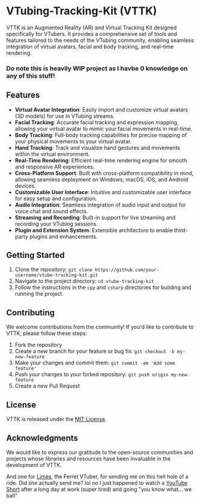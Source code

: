 # VTubing-Tracking-Kit (VTTK)

VTTK is an Augmented Reality (AR) and Virtual Tracking Kit designed specifically for VTubers. It provides a comprehensive set of tools and features tailored to the needs of the VTubing community, enabling seamless integration of virtual avatars, facial and body tracking, and real-time rendering.

### Do note this is heavily WIP project as I havbe 0 knowledge on any of this stuff!

## Features

- **Virtual Avatar Integration**: Easily import and customize virtual avatars (3D models) for use in VTubing streams.
- **Facial Tracking**: Accurate facial tracking and expression mapping, allowing your virtual avatar to mimic your facial movements in real-time.
- **Body Tracking**: Full-body tracking capabilities for precise mapping of your physical movements to your virtual avatar.
- **Hand Tracking**: Track and visualize hand gestures and movements within the virtual environment.
- **Real-Time Rendering**: Efficient real-time rendering engine for smooth and responsive AR experiences.
- **Cross-Platform Support**: Built with cross-platform compatibility in mind, allowing seamless deployment on Windows, macOS, iOS, and Android devices.
- **Customizable User Interface**: Intuitive and customizable user interface for easy setup and configuration.
- **Audio Integration**: Seamless integration of audio input and output for voice chat and sound effects.
- **Streaming and Recording**: Built-in support for live streaming and recording your VTubing sessions.
- **Plugin and Extension System**: Extensible architecture to enable third-party plugins and enhancements.

## Getting Started

1. Clone the repository: `git clone https://github.com/your-username/vtube-tracking-kit.git`
2. Navigate to the project directory: `cd vtube-tracking-kit`
3. Follow the instructions in the `cpp` and `csharp` directories for building and running the project.

## Contributing

We welcome contributions from the community! If you'd like to contribute to VTTK, please follow these steps:

1. Fork the repository
2. Create a new branch for your feature or bug fix: `git checkout -b my-new-feature`
3. Make your changes and commit them: `git commit -am 'Add some feature'`
4. Push your changes to your forked repository: `git push origin my-new-feature`
5. Create a new Pull Request

## License

VTTK is released under the [MIT License](LICENSE).

## Acknowledgments

We would like to express our gratitude to the open-source communities and projects whose libraries and resources have been invaluable in the development of VTTK.

And one for [Limes](https://limealicious.carrd.co/), the Ferret VTuber, for sending me on this hell hole of a ride. Did she actually send me? lol no I just happened to watch a [YouTube Short](https://www.youtube.com/shorts/zKnsMPDuYNA) after a long day at work (super tired) and going "you know what... we ball"